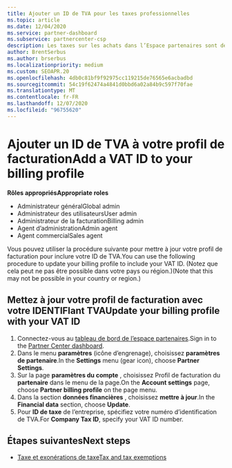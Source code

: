 ```yaml
---
title: Ajouter un ID de TVA pour les taxes professionnelles
ms.topic: article
ms.date: 12/04/2020
ms.service: partner-dashboard
ms.subservice: partnercenter-csp
description: Les taxes sur les achats dans l’Espace partenaires sont déterminées par l’adresse de votre entreprise. Les entreprises dans certains pays peuvent fournir leur numéro de TVA ou leur équivalent local.
author: BrentSerbus
ms.author: brserbus
ms.localizationpriority: medium
ms.custom: SEOAPR.20
ms.openlocfilehash: 4db0c81bf9f92975cc119215de76565e6acbadbd
ms.sourcegitcommit: 54c19f62474a4841d0bbd6a02a84b9c597f70fae
ms.translationtype: MT
ms.contentlocale: fr-FR
ms.lasthandoff: 12/07/2020
ms.locfileid: "96755620"
---
```

# <a name="add-a-vat-id-to-your-billing-profile"></a><span data-ttu-id="13e7c-104">Ajouter un ID de TVA à votre profil de facturation</span><span class="sxs-lookup"><span data-stu-id="13e7c-104">Add a VAT ID to your billing profile</span></span>

<span data-ttu-id="13e7c-105">**Rôles appropriés**</span><span class="sxs-lookup"><span data-stu-id="13e7c-105">**Appropriate roles**</span></span>

- <span data-ttu-id="13e7c-106">Administrateur général</span><span class="sxs-lookup"><span data-stu-id="13e7c-106">Global admin</span></span>
- <span data-ttu-id="13e7c-107">Administrateur des utilisateurs</span><span class="sxs-lookup"><span data-stu-id="13e7c-107">User admin</span></span>
- <span data-ttu-id="13e7c-108">Administrateur de la facturation</span><span class="sxs-lookup"><span data-stu-id="13e7c-108">Billing admin</span></span>
- <span data-ttu-id="13e7c-109">Agent d’administration</span><span class="sxs-lookup"><span data-stu-id="13e7c-109">Admin agent</span></span>
- <span data-ttu-id="13e7c-110">Agent commercial</span><span class="sxs-lookup"><span data-stu-id="13e7c-110">Sales agent</span></span>

<span data-ttu-id="13e7c-111">Vous pouvez utiliser la procédure suivante pour mettre à jour votre profil de facturation pour inclure votre ID de TVA.</span><span class="sxs-lookup"><span data-stu-id="13e7c-111">You can use the following procedure to update your billing profile to include your VAT ID.</span></span> <span data-ttu-id="13e7c-112">(Notez que cela peut ne pas être possible dans votre pays ou région.)</span><span class="sxs-lookup"><span data-stu-id="13e7c-112">(Note that this may not be possible in your country or region.)</span></span>

## <a name="update-your-billing-profile-with-your-vat-id"></a><span data-ttu-id="13e7c-113">Mettez à jour votre profil de facturation avec votre IDENTIFIant TVA</span><span class="sxs-lookup"><span data-stu-id="13e7c-113">Update your billing profile with your VAT ID</span></span>

1. <span data-ttu-id="13e7c-114">Connectez-vous au [tableau de bord de l’espace partenaires](https://partner.microsoft.com/dashboard/).</span><span class="sxs-lookup"><span data-stu-id="13e7c-114">Sign in to the [Partner Center dashboard](https://partner.microsoft.com/dashboard/).</span></span>
2. <span data-ttu-id="13e7c-115">Dans le menu **paramètres** (icône d’engrenage), choisissez **paramètres de partenaire**.</span><span class="sxs-lookup"><span data-stu-id="13e7c-115">In the **Settings** menu (gear icon), choose **Partner Settings**.</span></span>
3. <span data-ttu-id="13e7c-116">Sur la page **paramètres du compte** , choisissez Profil de facturation du **partenaire** dans le menu de la page.</span><span class="sxs-lookup"><span data-stu-id="13e7c-116">On the **Account settings** page, choose **Partner billing profile** on the page menu.</span></span>
4. <span data-ttu-id="13e7c-117">Dans la section **données financières** , choisissez **mettre à jour**.</span><span class="sxs-lookup"><span data-stu-id="13e7c-117">In the **Financial data** section, choose **Update**.</span></span>
5. <span data-ttu-id="13e7c-118">Pour **ID de taxe** de l’entreprise, spécifiez votre numéro d’identification de TVA.</span><span class="sxs-lookup"><span data-stu-id="13e7c-118">For **Company Tax ID**, specify your VAT ID number.</span></span>

## <a name="next-steps"></a><span data-ttu-id="13e7c-119">Étapes suivantes</span><span class="sxs-lookup"><span data-stu-id="13e7c-119">Next steps</span></span>

- [<span data-ttu-id="13e7c-120">Taxe et exonérations de taxe</span><span class="sxs-lookup"><span data-stu-id="13e7c-120">Tax and tax exemptions</span></span>](tax-and-tax-exemptions.md)
